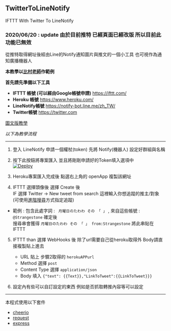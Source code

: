 ## TwitterToLineNotify
IFTTT With Twitter To LineNotify <br/>

### 2020/06/20 : update 由於目前推特 已經頁面已經改版 所以目前此功能已無效
從推特取得網址後經由Line的Notify通知圖片與推文的一個小工具
也可視作為通知廣播機器人

**本教學以[比村老師](https://twitter.com/strangestone?lang=zh-tw)作範例**

**首先請先準備以下工具**

* **IFTTT 帳號 (可以經由Google帳號申請)**  https://ifttt.com/          <br/>
* **Heroku 帳號** https://www.heroku.com/                            <br/>
* **LineNotify帳號** https://notify-bot.line.me/zh_TW/               <br/>
* **Twitter帳號** https://twitter.com                                <br/> 

[圖文版教學](https://endroll.gitbook.io/sample/)

*以下為教學流程*

--------------------------------------------------

1. 登入 LineNotify 申請一個權杖(token) 先將 Notify(機器人) 設定好群組與名稱 <br/>

2. 按下此按鈕將專案匯入 並且將剛剛申請好的Token填入選項中 <br/> [![Deploy](https://www.herokucdn.com/deploy/button.svg)](https://heroku.com/deploy) 

3. Heroku專案匯入完成後 點選右上角的 openApp 複製該網址 

4. IFTTT 選擇頭像後 選擇 Create 後 <br/>
IF 選擇 Twitter -> New tweet from search 這裡輸入你想追蹤的推主/對象 
(可使用[進階搜尋](https://twitter.com/search-advanced?lang=zh-tw)方式指定追蹤)
* 範例 : 包含此處字詞 :  ``` 月曜日のたわわ その 「 」```  ,  來自這些帳號 : ```@Strangestone``` 確定後 <br/>
  搜尋串會獲得 ```月曜日のたわわ その 「 」 from:Strangestone``` 將此串貼在 IFTTT 
  
5. IFTTT than 選擇 WebHooks 後 除了url需要自己從heroku取得外 Body請直接複製貼上進去
   * URL 貼上 步驟2取得的 ``` herokuAPPurl ```
   * Method 選擇 ``` post ```
   * Content Type 選擇 ``` application/json ```
   * Body 填入 ```{"text": {{Text}},"LinkToTweet":{{LinkToTweet}}}```
   
6. 設定內有些可以自訂設定的東西 例如是否抓取轉推內容等可以設定

--------------------------------------------------

本程式使用以下套件<br/>
* [cheerio](https://github.com/cheeriojs/cheerio)     <br/>
* [request](https://github.com/request/request)       <br/>
* [express](https://www.npmjs.com/package/express)    <br/>

